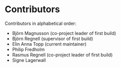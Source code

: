 # Contributors

Contributors in alphabetical order:

* Björn Magnusson (co-project leader of first build)
* Björn Regnell (supervisor of first build)
* Elin Anna Topp (current maintainer)
* Philip Fredholm
* Rasmus Regnell (co-project leader of first build)
* Signe Lagerwall
